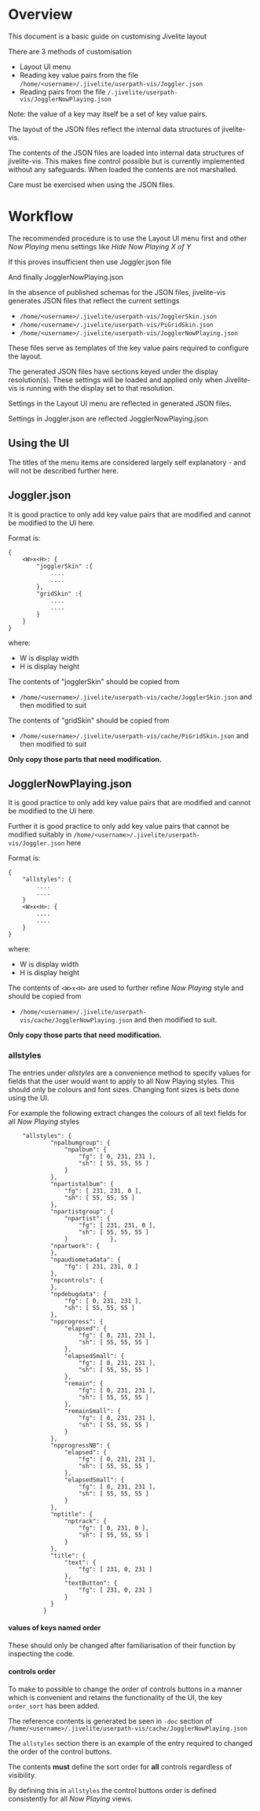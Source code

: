 # Overview
This document is a basic guide on customising Jivelite layout

There are 3 methods of customisation
* Layout UI menu
* Reading key value pairs from the file `/home/<username>/.jivelite/userpath-vis/Joggler.json`
* Reading pairs from the file `/.jivelite/userpath-vis/JogglerNowPlaying.json`

Note: the value of a key may itself be a set of key value pairs.

The layout of the JSON files reflect the internal data structures of jivelite-vis.

The contents of the JSON files are loaded into internal data structures of jivelite-vis. This makes fine control possible but is currently implemented without any safeguards. When loaded the contents are not marshalled.

Care must be exercised when using the JSON files.

# Workflow
The recommended procedure is to use the Layout UI menu first and other *Now Playing* menu settings like *Hide Now Playing X of Y*

If this proves insufficient then use Joggler.json file

And finally JogglerNowPlaying.json

In the absence of published schemas for the JSON files, jivelite-vis generates JSON files that reflect the current settings
* `/home/<username>/.jivelite/userpath-vis/JogglerSkin.json`
* `/home/<username>/.jivelite/userpath-vis/PiGridSkin.json`
* `/home/<username>/.jivelite/userpath-vis/JogglerNowPlaying.json`

These files serve as templates of the key value pairs required to configure the layout.

The generated JSON files have sections keyed under the display resolution(s).
These settings will be loaded and applied only when Jivelite-vis is running with the display set to that resolution.

Settings in the Layout UI menu are reflected in generated JSON files.

Settings in Joggler.json are reflected JogglerNowPlaying.json

## Using the UI
The titles of the  menu items are considered largely self explanatory - and will not be described further here.

## Joggler.json
It is good practice to only add key value pairs that are modified and cannot be modified to the UI here.

Format is: 
```
{
    <W>x<H>: {
        "jogglerSkin" :{
            ....
            ....
        },
        "gridSkin" :{
            ....
            ....
        }
    }
}
```
where:
* W is display width
* H is display height

The contents of "jogglerSkin" should be copied from 
* `/home/<username>/.jivelite/userpath-vis/cache/JogglerSkin.json`
and then modified to suit

The contents of "gridSkin" should be copied from 
* `/home/<username>/.jivelite/userpath-vis/cache/PiGridSkin.json`
and then modified to suit

**Only copy those parts that need modification.**

## JogglerNowPlaying.json
It is good practice to only add key value pairs that are modified and cannot be modified to the UI here.

Further it is good practice to only add key value pairs that cannot be modified suitably in `/home/<username>/.jivelite/userpath-vis/Joggler.json` here

Format is:
```
{
    "allstyles": {
        ....
        ....
    }
    <W>x<H>: {
        ....
        ....
    }
}
```

where:
* W is display width
* H is display height

The contents of `<W>x<H>` are used to further refine *Now Playing* style and should be copied from 
* `/home/<username>/.jivelite/userpath-vis/cache/JogglerNowPlaying.json` and then modified to suit.

**Only copy those parts that need modification.**

### allstyles
The entries under *allstyles* are a convenience method to specify values for fields that the user would want to apply to all Now Playing styles. This should only be colours and font sizes.
Changing font sizes is bets done using the UI.

For example the following extract changes the colours of all text fields for all *Now Playing* styles
```
    "allstyles": {
            "npalbumgroup": {
                "npalbum": {
                    "fg": [ 0, 231, 231 ],
                    "sh": [ 55, 55, 55 ]
                }
            },
            "npartistalbum": {
                "fg": [ 231, 231, 0 ],
                "sh": [ 55, 55, 55 ]
            },
            "npartistgroup": {
                "npartist": {
                    "fg": [ 231, 231, 0 ],
                    "sh": [ 55, 55, 55 ]
                }            },
            "npartwork": {
            },
            "npaudiometadata": {
                "fg": [ 231, 231, 0 ]
            },
            "npcontrols": {
            },
            "npdebugdata": {
                "fg": [ 0, 231, 231 ],
                "sh": [ 55, 55, 55 ]
            },
            "npprogress": {
                "elapsed": {
                    "fg": [ 0, 231, 231 ],
                    "sh": [ 55, 55, 55 ]
                },
                "elapsedSmall": {
                    "fg": [ 0, 231, 231 ],
                    "sh": [ 55, 55, 55 ]
                },
                "remain": {
                    "fg": [ 0, 231, 231 ],
                    "sh": [ 55, 55, 55 ]
                },
                "remainSmall": {
                    "fg": [ 0, 231, 231 ],
                    "sh": [ 55, 55, 55 ]
                }
            },
            "npprogressNB": {
                "elapsed": {
                    "fg": [ 0, 231, 231 ],
                    "sh": [ 55, 55, 55 ]
                },
                "elapsedSmall": {
                    "fg": [ 0, 231, 231 ],
                    "sh": [ 55, 55, 55 ]
                }
            },
            "nptitle": {
                "nptrack": {
                    "fg": [ 0, 231, 0 ],
                    "sh": [ 55, 55, 55 ]
                }
            },
            "title": {
                "text": {
                    "fg": [ 231, 0, 231 ]
                },
                "textButton": {
                    "fg": [ 231, 0, 231 ]
                }
            }
          }
```

#### values of keys named **order**
These should only be changed after familiarisation of their function by inspecting the code.

#### controls order
To make to possible to change the order of controls buttons in a manner which is convenient and retains the functionality of the UI, the key `order_sort` has been added.

The reference contents is generated be seen in `-doc` section of `/home/<username>/.jivelite/userpath-vis/cache/JogglerNowPlaying.json`

The `allstyles` section there is an example of the entry required to changed the order of the control buttons.

The contents **must** define the sort order for **all** controls regardless of visibility.

By defining this in `allstyles` the control buttons order is defined consistently for all *Now Playing* views.
